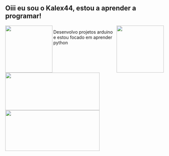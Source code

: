 ## Oiii eu sou o Kalex44, estou a aprender a programar!
<div align="center">
<img height="150em" align="left" src="https://c.tenor.com/cI3eAVLXj48AAAAC/hello-world.gif"/>
<img height="150em" align="right" src="https://images.ctfassets.net/b4k16c7lw5ut/blog-Simpson-GIF.gif/6ecb9e86a6619635f53c7d2285ac052b/Simpson-GIF.gif"/>
</div>
<div>
  
  ##
   Desenvolvo projetos arduino e estou focado em aprender python
</div>
<div style="display: inline_block"><br>
  <a href="https://github.com/Kalex44">
  <img height="120em" width="300" src="https://github-readme-stats.vercel.app/api?username=Kalex44&show_icons=true&theme=dark&include_all_commits=true&count_private=true"/>
  <img height="130em" width="300" src="https://github-readme-stats.vercel.app/api/top-langs/?username=Kalex44&layout=compact&langs_count=7&theme=dark"/>
</div>
